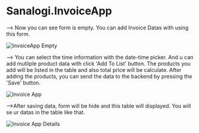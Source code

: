# Sanalogi.InvoiceApp

--> Now you can see form is empty. You can add Invoice Datas with using this form.

![InvoiceApp Empty](https://user-images.githubusercontent.com/81426353/150440337-dfad4bbf-ef62-483f-87e5-1db8ebb0061e.JPG)

--> You can select the time information with the date-time picker. And u can add mutliple product data with click 'Add To List' button. 
The products you add will be listed in the table and also total price will be calculate. 
After adding the products, you can send the data to the backend by pressing the 'Save' button.

![Invoice App](https://user-images.githubusercontent.com/81426353/150440354-610fdfb3-280e-4a8f-8b18-24c74ee6847a.JPG)

-->After saving data, form will be hide and this table will displayed. You will se ur datas in the table like that.

![Invoice App Details](https://user-images.githubusercontent.com/81426353/150440361-7d446b10-4402-46fd-99ec-7974c9b5636c.JPG)
